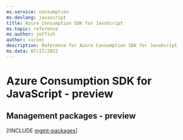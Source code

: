 ```yaml
---
ms.service: consumption
ms.devlang: javascript
title: Azure Consumption SDK for JavaScript
ms.topic: reference
ms.author: jeffish
author: xirzec
description: Reference for Azure Consumption SDK for JavaScript
ms.data: 07/27/2022
---
```

# Azure Consumption SDK for JavaScript - preview

## Management packages - preview
[!INCLUDE [mgmt-packages](consumption-mgmt-index.md)]